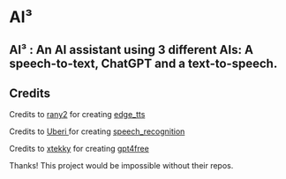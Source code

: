 # AI³
## AI³ : An AI assistant using 3 different AIs: A speech-to-text, ChatGPT and a text-to-speech.

## Credits

Credits to [rany2](https://github.com/rany2) for creating [edge_tts](https://github.com/rany2/edge-tts)

Credits to [Uberi ](https://github.com/Uberi)for creating [speech_recognition](https://github.com/Uberi/speech_recognition)

Credits to [xtekky](https://github.com/xtekky) for creating [gpt4free](https://github.com/xtekky/gpt4free)

Thanks! This project would be impossible without their repos.
 
